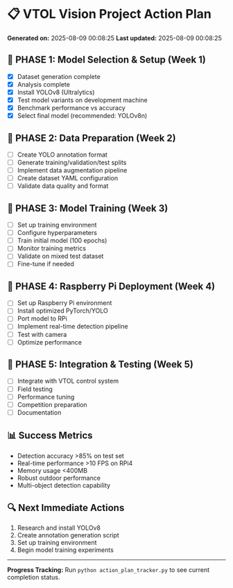 # 📋 VTOL Vision Project Action Plan

**Generated on:** 2025-08-09 00:08:25
**Last updated:** 2025-08-09 00:08:25

## 🎯 PHASE 1: Model Selection & Setup (Week 1)
- [x] Dataset generation complete
- [x] Analysis complete
- [x] Install YOLOv8 (Ultralytics)
- [x] Test model variants on development machine
- [x] Benchmark performance vs accuracy
- [x] Select final model (recommended: YOLOv8n)

## 🔧 PHASE 2: Data Preparation (Week 2)
- [ ] Create YOLO annotation format
- [ ] Generate training/validation/test splits
- [ ] Implement data augmentation pipeline
- [ ] Create dataset YAML configuration
- [ ] Validate data quality and format

## 🚀 PHASE 3: Model Training (Week 3)
- [ ] Set up training environment
- [ ] Configure hyperparameters
- [ ] Train initial model (100 epochs)
- [ ] Monitor training metrics
- [ ] Validate on mixed test dataset
- [ ] Fine-tune if needed

## 📱 PHASE 4: Raspberry Pi Deployment (Week 4)
- [ ] Set up Raspberry Pi environment
- [ ] Install optimized PyTorch/YOLO
- [ ] Port model to RPi
- [ ] Implement real-time detection pipeline
- [ ] Test with camera
- [ ] Optimize performance

## 🏁 PHASE 5: Integration & Testing (Week 5)
- [ ] Integrate with VTOL control system
- [ ] Field testing
- [ ] Performance tuning
- [ ] Competition preparation
- [ ] Documentation

## 📊 Success Metrics
- Detection accuracy >85% on test set
- Real-time performance >10 FPS on RPi4
- Memory usage <400MB
- Robust outdoor performance
- Multi-object detection capability

## 🔍 Next Immediate Actions
1. Research and install YOLOv8
2. Create annotation generation script
3. Set up training environment
4. Begin model training experiments

---
**Progress Tracking:** Run `python action_plan_tracker.py` to see current completion status.
